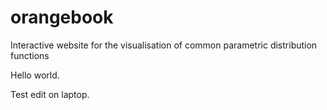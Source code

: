 # orangebook
Interactive website for the visualisation of common parametric distribution functions

Hello world.

Test edit on laptop.
